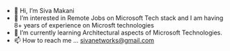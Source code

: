 - 👋 Hi, I’m Siva Makani
- 👀 I’m interested in Remote Jobs on Microsoft Tech stack and I am having 8+ years of experience on Microsft technologies
- 🌱 I’m currently learning Architectural aspects of Microsoft Technologies.
- 📫 How to reach me ... sivanetworks@gmail.com

<!---
sivapradeep/sivapradeep is a ✨ special ✨ repository because its `README.md` (this file) appears on your GitHub profile.
You can click the Preview link to take a look at your changes.
--->

